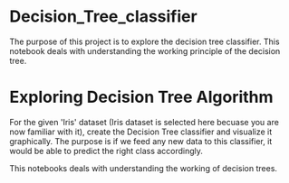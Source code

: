 # Decision_Tree_classifier
The purpose of this project is to explore the decision tree classifier. This notebook deals with understanding  the working principle of the decision tree.

# Exploring Decision Tree Algorithm
For the given 'Iris' dataset (Iris dataset is selected here becuase you are now familiar with it), create the Decision Tree classifier and visualize it graphically. The purpose is if we feed any new data to this classifier, it would be able to predict the right class accordingly.

This notebooks deals with understanding the working of decision trees.


